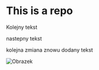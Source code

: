 # This is a repo

Kolejny tekst


nastepny tekst

kolejna zmiana
znowu dodany tekst

![Obrazek](https://static.kb.pl/media/uploads/media_image/original/wpis/4070/ile-kosztuje-kon.jpg)